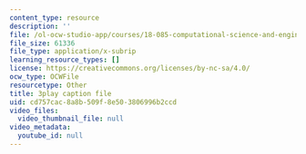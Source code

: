 ```yaml
---
content_type: resource
description: ''
file: /ol-ocw-studio-app/courses/18-085-computational-science-and-engineering-i-fall-2008/cd757cac8a8b509f8e503806996b2ccd_oZnCOIbesiA.vtt
file_size: 61336
file_type: application/x-subrip
learning_resource_types: []
license: https://creativecommons.org/licenses/by-nc-sa/4.0/
ocw_type: OCWFile
resourcetype: Other
title: 3play caption file
uid: cd757cac-8a8b-509f-8e50-3806996b2ccd
video_files:
  video_thumbnail_file: null
video_metadata:
  youtube_id: null
---
```

